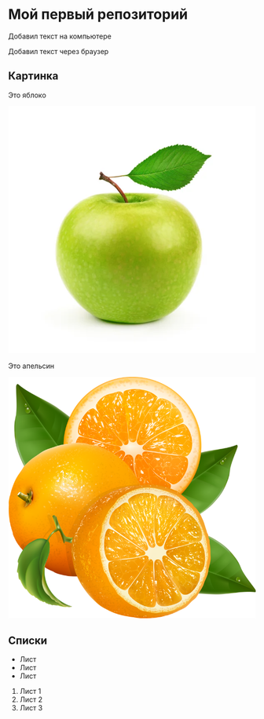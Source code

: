 # Мой первый репозиторий

Добавил текст на компьютере

Добавил текст через браузер

## Картинка
Это яблоко

![Яблоко](apple.jpg)

Это апельсин

![Апельсин](orange.png)

## Списки

* Лист
* Лист
* Лист

1. Лист 1
2. Лист 2
3. Лист 3